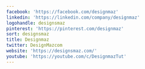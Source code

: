 ```yaml
---
facebook: 'https://facebook.com/designmaz'
linkedin: 'https://linkedin.com/company/designmaz'
logohandle: designsmaz
pinterest: 'https://pinterest.com/designmaz'
sort: designsmaz
title: Designmaz
twitter: DesignMazcom
website: 'https://designsmaz.com/'
youtube: 'https://youtube.com/c/DesignmazTut'
---
```

